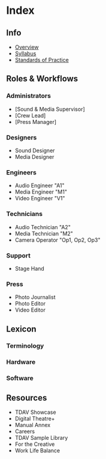 # Index
## Info
- [Overview](info/overview.md)
- [Syllabus](info/syllabus.md)
- [Standards of Practice](info/standardsOfPractice.md)
## Roles & Workflows
### Administrators
- [Sound & Media Supervisor]
- [Crew Lead]
- [Press Manager]
### Designers
- Sound Designer
- Media Designer
### Engineers
- Audio Engineer "A1"
- Media Engineer "M1"
- Video Engineer "V1"
### Technicians
- Audio Technician "A2"
- Media Technician "M2"
- Camera Operator "Op1, Op2, Op3"
### Support
- Stage Hand
### Press
- Photo Journalist
- Photo Editor
- Video Editor
## Lexicon
### Terminology
### Hardware
### Software
## Resources
- TDAV Showcase
- Digital Theatre+
- Manual Annex
- Careers
- TDAV Sample Library
- For the Creative
- Work Life Balance
